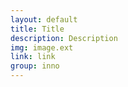 ```yaml
---
layout: default
title: Title
description: Description
img: image.ext
link: link
group: inno 
---
```

<!--
	layout: default
	title: this displays above the description, as well as the alt value for the display image
	description: full description of the site
	img: image name with extension. must be saved in img directory
	group: possible values - blank or "inno"
-->